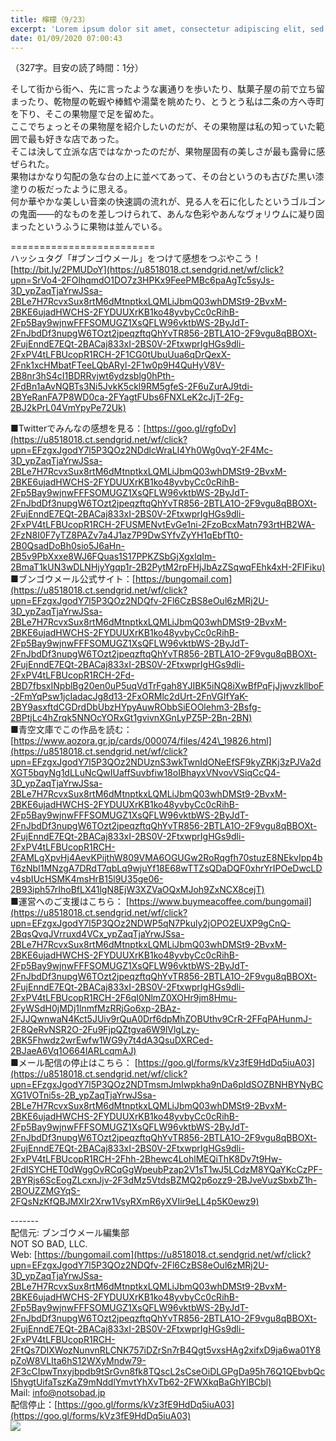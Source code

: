 ```yaml
---
title: 檸檬（9/23）
excerpt: 'Lorem ipsum dolor sit amet, consectetur adipiscing elit, sed do eiusmod tempor incididunt ut labore et dolore magna aliqua. Praesent elementum facilisis leo vel fringilla est ullamcorper eget. At imperdiet dui accumsan sit amet nulla facilisi morbi tempus.'
date: 01/09/2020 07:00:43
---
```


（327字。目安の読了時間：1分）  
  
そして街から街へ、先に言ったような裏通りを歩いたり、駄菓子屋の前で立ち留まったり、乾物屋の乾蝦や棒鱈や湯葉を眺めたり、とうとう私は二条の方へ寺町を下り、そこの果物屋で足を留めた。  
ここでちょっとその果物屋を紹介したいのだが、その果物屋は私の知っていた範囲で最も好きな店であった。  
そこは決して立派な店ではなかったのだが、果物屋固有の美しさが最も露骨に感ぜられた。  
果物はかなり勾配の急な台の上に並べてあって、その台というのも古びた黒い漆塗りの板だったように思える。  
何か華やかな美しい音楽の快速調の流れが、見る人を石に化したというゴルゴンの鬼面――的なものを差しつけられて、あんな色彩やあんなヴォリウムに凝り固まったというふうに果物は並んでいる。  
  
\=========================  
ハッシュタグ「#ブンゴウメール」をつけて感想をつぶやこう！　  
[http://bit.ly/2PMUDoY](https://u8518018.ct.sendgrid.net/wf/click?upn=SrVo4-2FOlhqmdO1DO7z3HPKx9FeePMBc6paAgTc5syJs-3D_ypZaqTjaYrwJSsa-2BLe7H7RcvxSux8rtM6dMtnptkxLQMLiJbmQ03whDMSt9-2BvxM-2BKE6ujadHWCHS-2FYDUUXrKB1ko48yvbyCc0cRihB-2Fp5Bay9wjnwFFFSOMUGZ1XsQFLW96vktbWS-2ByJdT-2FnJbdDf3nupgW6TOzt2jpeqzftqQhYvTR856-2BTLA1O-2F9vgu8qBBOXt-2FujEnndE7EQt-2BACaj833xI-2BS0V-2FtxwprIgHGs9dli-2FxPV4tLFBUcopR1RCH-2F1CG0tUbuUua6qDrQexX-2Fnk1xcHMbatFTeeLQbARyl-2F1w0p9H4QuHyV8V-2B8nr3hS4cI1BDRRvjwt6ydzsblg0hPth-2FdBn1aAvNQBTs3Ni5JvkK5ckl9RM5gfeS-2F6uZurAJ9tdi-2BYeRanFA7P8WD0ca-2FYagtFUbs6FNXLeK2cJjT-2Fg-2BJ2kPrL04VmYpyPe72Uk)  
  
■Twitterでみんなの感想を見る：[https://goo.gl/rgfoDv](https://u8518018.ct.sendgrid.net/wf/click?upn=EFzgxJgodY7l5P3QOz2NDdlcWraLI4Yh0Wg0vqY-2F4Mc-3D_ypZaqTjaYrwJSsa-2BLe7H7RcvxSux8rtM6dMtnptkxLQMLiJbmQ03whDMSt9-2BvxM-2BKE6ujadHWCHS-2FYDUUXrKB1ko48yvbyCc0cRihB-2Fp5Bay9wjnwFFFSOMUGZ1XsQFLW96vktbWS-2ByJdT-2FnJbdDf3nupgW6TOzt2jpeqzftqQhYvTR856-2BTLA1O-2F9vgu8qBBOXt-2FujEnndE7EQt-2BACaj833xI-2BS0V-2FtxwprIgHGs9dli-2FxPV4tLFBUcopR1RCH-2FUSMENvtEvGe1ni-2FzoBcxMatn793rtHB2WA-2FzN8I0F7yTZ8PAZv7a4J1az7P9DwSYfvZyYH1qEbfTt0-2B0QsadDoBh0sio5J6aHn-2B5v9PbXxxe8WJ6FQuas1S17PPKZSbGjXgxlqIm-2BmaT1kUN3wDLNHjyYgqp1r-2B2PytM2rpFHjJbAzZSqwqFEhk4xH-2FIFiku)  
■ブンゴウメール公式サイト：[https://bungomail.com](https://u8518018.ct.sendgrid.net/wf/click?upn=EFzgxJgodY7l5P3QOz2NDQfv-2Fl6CzBS8eOul6zMRj2U-3D_ypZaqTjaYrwJSsa-2BLe7H7RcvxSux8rtM6dMtnptkxLQMLiJbmQ03whDMSt9-2BvxM-2BKE6ujadHWCHS-2FYDUUXrKB1ko48yvbyCc0cRihB-2Fp5Bay9wjnwFFFSOMUGZ1XsQFLW96vktbWS-2ByJdT-2FnJbdDf3nupgW6TOzt2jpeqzftqQhYvTR856-2BTLA1O-2F9vgu8qBBOXt-2FujEnndE7EQt-2BACaj833xI-2BS0V-2FtxwprIgHGs9dli-2FxPV4tLFBUcopR1RCH-2Fd-2BD7fbsxINpblBg20en0uP5uqVdTrFgah8YJIBK5iNQ8iXwBfPqFjJjwvzkllboF-2FmYqPsw1jcIadacJg8d13-2FxORMlc2dUrt-2FnVGIfYaK-2BY9asxftdCGDrdDbUbzHYpyAuwRObbSiEOOlehm3-2Bsfg-2BPtjLc4hZrqk5NNOcYORxGt1gvivnXGnLyPZ5P-2Bn-2BN)  
■青空文庫でこの作品を読む：[https://www.aozora.gr.jp/cards/000074/files/424\_19826.html](https://u8518018.ct.sendgrid.net/wf/click?upn=EFzgxJgodY7l5P3QOz2NDUznS3wkTwnIdONeEfSF9kyZRKj3zPJVa2dXGT5bqyNg1dLLuNcQwIUaffSuvbfiw18oIBhayxVNvovVSiqCcQ4-3D_ypZaqTjaYrwJSsa-2BLe7H7RcvxSux8rtM6dMtnptkxLQMLiJbmQ03whDMSt9-2BvxM-2BKE6ujadHWCHS-2FYDUUXrKB1ko48yvbyCc0cRihB-2Fp5Bay9wjnwFFFSOMUGZ1XsQFLW96vktbWS-2ByJdT-2FnJbdDf3nupgW6TOzt2jpeqzftqQhYvTR856-2BTLA1O-2F9vgu8qBBOXt-2FujEnndE7EQt-2BACaj833xI-2BS0V-2FtxwprIgHGs9dli-2FxPV4tLFBUcopR1RCH-2FAMLgXpvHj4AevKPijthW809VMA6OGUGw2RoRqgfh70stuzE8NEkvIpp4bT6zNbI1MNzgA7DRdT7qbLq9wjuYf18E68wTTZsQDaDQF0xhrYrIPOeDwcLDv4sbIUcHSMK4msHrB15l9U35ge06-2B93iph57rIhoBfLX41lgN8EjW3XZVaOQxMJoh9ZxNCX8cejT)  
■運営へのご支援はこちら： [https://www.buymeacoffee.com/bungomail](https://u8518018.ct.sendgrid.net/wf/click?upn=EFzgxJgodY7l5P3QOz2NDWP5qN7Pkuly2jOPO2EUXP9gCnQ-2BqsQvqJVrruxd4VCx_ypZaqTjaYrwJSsa-2BLe7H7RcvxSux8rtM6dMtnptkxLQMLiJbmQ03whDMSt9-2BvxM-2BKE6ujadHWCHS-2FYDUUXrKB1ko48yvbyCc0cRihB-2Fp5Bay9wjnwFFFSOMUGZ1XsQFLW96vktbWS-2ByJdT-2FnJbdDf3nupgW6TOzt2jpeqzftqQhYvTR856-2BTLA1O-2F9vgu8qBBOXt-2FujEnndE7EQt-2BACaj833xI-2BS0V-2FtxwprIgHGs9dli-2FxPV4tLFBUcopR1RCH-2F6qI0NlmZ0XOHr9jm8Hmu-2FyWSdH0jMDj1lnmfMzRRjGo6xp-2BAz-2FJJQwnwaN4Kct5JUiv9rQuA0Drf6dpMhZOBUthv9CrR-2FFqPAHunmJ-2F8QeRvNSR2O-2Fu9FjpQZtgva6W9lVlgLzy-2BK5Fhwdz2wrEwfw1WG9y7t4dA3QsuDXRCed-2BJaeA6Vq1O664lARLcqmAJ)  
■メール配信の停止はこちら： [https://goo.gl/forms/kVz3fE9HdDq5iuA03](https://u8518018.ct.sendgrid.net/wf/click?upn=EFzgxJgodY7l5P3QOz2NDTmsmJmIwpkha9nDa6pIdSOZBNHBYNyBCXG1VOTni5s-2B_ypZaqTjaYrwJSsa-2BLe7H7RcvxSux8rtM6dMtnptkxLQMLiJbmQ03whDMSt9-2BvxM-2BKE6ujadHWCHS-2FYDUUXrKB1ko48yvbyCc0cRihB-2Fp5Bay9wjnwFFFSOMUGZ1XsQFLW96vktbWS-2ByJdT-2FnJbdDf3nupgW6TOzt2jpeqzftqQhYvTR856-2BTLA1O-2F9vgu8qBBOXt-2FujEnndE7EQt-2BACaj833xI-2BS0V-2FtxwprIgHGs9dli-2FxPV4tLFBUcopR1RCH-2Fhh-2Bhewc4LohlMEQiThK8Dv7t9Hw-2FdISYCHET0dWggOvRCqGgWpeubPzap2V1sT1wJ5LCdzM8YQaYKcCzPF-2BYRjs6ScEogZLcxnJjv-2F3dMz5VtdsBZMQ2p6ozz9-2BJveVuzSbxbZ1h-2BOUZZMGYqS-2FQsNzKfQBJMXIr2Xrw1VsyRXmR6yXVIir9eLL4p5K0ewz9)  
  
\-------  
配信元: ブンゴウメール編集部  
NOT SO BAD, LLC.  
Web: [https://bungomail.com](https://u8518018.ct.sendgrid.net/wf/click?upn=EFzgxJgodY7l5P3QOz2NDQfv-2Fl6CzBS8eOul6zMRj2U-3D_ypZaqTjaYrwJSsa-2BLe7H7RcvxSux8rtM6dMtnptkxLQMLiJbmQ03whDMSt9-2BvxM-2BKE6ujadHWCHS-2FYDUUXrKB1ko48yvbyCc0cRihB-2Fp5Bay9wjnwFFFSOMUGZ1XsQFLW96vktbWS-2ByJdT-2FnJbdDf3nupgW6TOzt2jpeqzftqQhYvTR856-2BTLA1O-2F9vgu8qBBOXt-2FujEnndE7EQt-2BACaj833xI-2BS0V-2FtxwprIgHGs9dli-2FxPV4tLFBUcopR1RCH-2FtQs7DIXWozNunvnRLCNK757iDZrSn7rB4Qgt5vxsHAg2xifxD9ja6wa01Y8pZoW8VLIta6hS12WXyMndw79-2F3cCIpwTnxyjbpdb9tSrGvn8fk8TQscL2sCseOiDLGPgDa95h76Q1QEbvbQcI5hygtUifaTszKaZ9mNddlYmvtYhXvTb62-2FWXkqBaGhYIBCbl)  
Mail: info@notsobad.jp  
配信停止：[https://goo.gl/forms/kVz3fE9HdDq5iuA03](https://goo.gl/forms/kVz3fE9HdDq5iuA03)  
![](https://u8518018.ct.sendgrid.net/wf/open?upn=ypZaqTjaYrwJSsa-2BLe7H7RcvxSux8rtM6dMtnptkxLQMLiJbmQ03whDMSt9-2BvxM-2BKE6ujadHWCHS-2FYDUUXrKB1ko48yvbyCc0cRihB-2Fp5Bay9wjnwFFFSOMUGZ1XsQFLW96vktbWS-2ByJdT-2FnJbdDf3nupgW6TOzt2jpeqzftqQhYvTR856-2BTLA1O-2F9vgu8qBBOXt-2FujEnndE7EQt-2BACaj833xI-2BS0V-2FtxwprIgHGs9dli-2FxPV4tLFBUcopR1RCH-2Fu-2F6BV7Xe2OwIseMKlXdltk-2F6wxko5Xl-2B6at69r6IvEieEymswbSHjquUtseVMBlcWUlowF3nRP5qvjubJnhKbT955fYauDP6Pb6LIBT-2FpaqvUK-2BLOfElhRdVRP2GbXj9vpdYehHrnkh71sZJOVhJo8koRg-2Bg3ZYAZpc-2FJNoi44KcbTVrqCPNzaGUz4ZOQ3fxqFn8Mw37FFTX-2FLbJTG1adA-3D-3D)